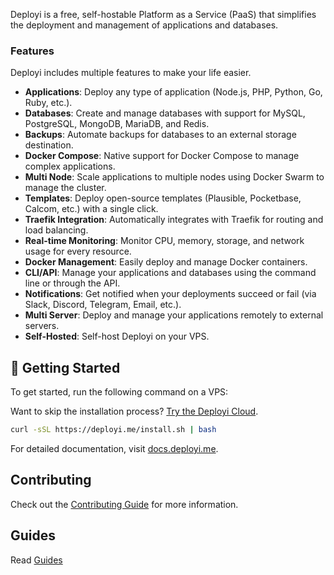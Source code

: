 Deployi is a free, self-hostable Platform as a Service (PaaS) that simplifies the deployment and management of applications and databases.

### Features
Deployi includes multiple features to make your life easier.

- **Applications**: Deploy any type of application (Node.js, PHP, Python, Go, Ruby, etc.).
- **Databases**: Create and manage databases with support for MySQL, PostgreSQL, MongoDB, MariaDB, and Redis.
- **Backups**: Automate backups for databases to an external storage destination.
- **Docker Compose**: Native support for Docker Compose to manage complex applications.
- **Multi Node**: Scale applications to multiple nodes using Docker Swarm to manage the cluster.
- **Templates**: Deploy open-source templates (Plausible, Pocketbase, Calcom, etc.) with a single click.
- **Traefik Integration**: Automatically integrates with Traefik for routing and load balancing.
- **Real-time Monitoring**: Monitor CPU, memory, storage, and network usage for every resource.
- **Docker Management**: Easily deploy and manage Docker containers.
- **CLI/API**: Manage your applications and databases using the command line or through the API.
- **Notifications**: Get notified when your deployments succeed or fail (via Slack, Discord, Telegram, Email, etc.).
- **Multi Server**: Deploy and manage your applications remotely to external servers.
- **Self-Hosted**: Self-host Deployi on your VPS.


## 🚀 Getting Started

To get started, run the following command on a VPS:

Want to skip the installation process? [Try the Deployi Cloud](https://app.deployi.me).

```bash
curl -sSL https://deployi.me/install.sh | bash

```
For detailed documentation, visit [docs.deployi.me](https://docs.deployi.me).


## Contributing

Check out the [Contributing Guide](CONTRIBUTING.md) for more information.

## Guides

Read [Guides](GUIDES.md)


